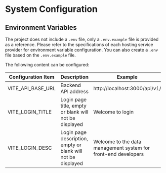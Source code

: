 # System Configuration

## Environment Variables

The project does not include a `.env` file, only a `.env.example` file is provided as a reference. Please refer to the specifications of each hosting service provider for environment variable configuration. You can also create a `.env` file based on the `.env.example` file.

The following content can be configured:

| Configuration Item  | Description                               | Example                           |
| ----------------- | ---------------------------------- | ------------------------------ |
| VITE_API_BASE_URL | Backend API address                        | http://localhost:3000/api/v1/  |
| VITE_LOGIN_TITLE  | Login page title, empty or blank will not be displayed | Welcome to login                       |
| VITE_LOGIN_DESC   | Login page description, empty or blank will not be displayed | Welcome to the data management system for front-end developers |

